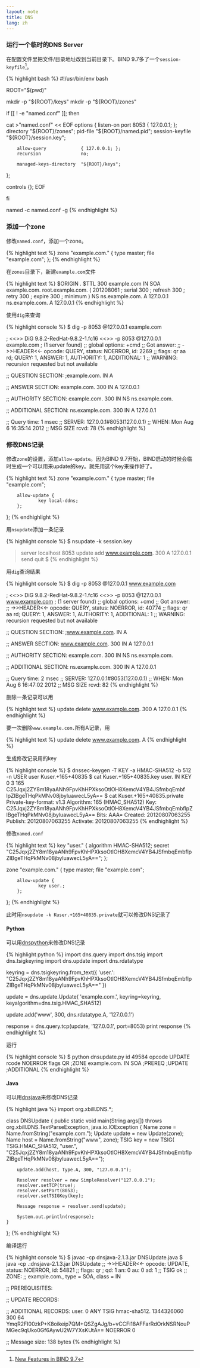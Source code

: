 ```yaml
---
layout: note
title: DNS
lang: zh
---
```


### 运行一个临时的DNS Server

在配置文件里把文件/目录地址改到当前目录下。BIND 9.7多了一个`session-keyfile`[^bind97-session-key]。

[^bind97-session-key]: [New Features in BIND 9.7](http://www.isc.org/software/bind/new-features/9.7)

{% highlight bash %}
#!/usr/bin/env bash

ROOT="$(pwd)"

mkdir -p "${ROOT}/keys"
mkdir -p "${ROOT}/zones"

if [[ ! -e "named.conf" ]]; then

cat >"named.conf" << EOF
options {
        listen-on               port 8053       { 127.0.0.1; };
        directory               "${ROOT}/zones";
        pid-file                "${ROOT}/named.pid";
        session-keyfile         "${ROOT}/session.key";

        allow-query             { 127.0.0.1; };
        recursion               no;

        managed-keys-directory  "${ROOT}/keys";
};

controls {};
EOF

fi

named -c named.conf -g
{% endhighlight %}


### 添加一个zone

修改`named.conf`，添加一个zone。

{% highlight text %}
zone "example.com." {
        type    master;
        file    "example.com";
};
{% endhighlight %}

在`zones`目录下，新建`example.com`文件

{% highlight text %}
$ORIGIN .
$TTL 300
example.com		IN SOA	example.com. root.example.com. (
				201208061  ; serial
				300        ; refresh
				300        ; retry
				300        ; expire
				300        ; minimum
				)
			NS	ns.example.com.
			A	127.0.0.1
ns.example.com.		A	127.0.0.1
{% endhighlight %}

使用`dig`来查询

{% highlight console %}
$ dig -p 8053 @127.0.0.1 example.com

; <<>> DiG 9.8.2-RedHat-9.8.2-1.fc16 <<>> -p 8053 @127.0.0.1 example.com
; (1 server found)
;; global options: +cmd
;; Got answer:
;; ->>HEADER<<- opcode: QUERY, status: NOERROR, id: 2269
;; flags: qr aa rd; QUERY: 1, ANSWER: 1, AUTHORITY: 1, ADDITIONAL: 1
;; WARNING: recursion requested but not available

;; QUESTION SECTION:
;example.com.                   IN      A

;; ANSWER SECTION:
example.com.            300     IN      A       127.0.0.1

;; AUTHORITY SECTION:
example.com.            300     IN      NS      ns.example.com.

;; ADDITIONAL SECTION:
ns.example.com.         300     IN      A       127.0.0.1

;; Query time: 1 msec
;; SERVER: 127.0.0.1#8053(127.0.0.1)
;; WHEN: Mon Aug  6 16:35:14 2012
;; MSG SIZE  rcvd: 78
{% endhighlight %}


### 修改DNS记录

修改`zone`的设置，添加`allow-update`。因为BIND 9.7开始，BIND启动的时候会临时生成一个可以用来update的key。就先用这个key来操作好了。

{% highlight text %}
zone "example.com." {
        type    master;
        file    "example.com";

        allow-update {
                key local-ddns;
        };
};
{% endhighlight %}

用`nsupdate`添加一条记录

{% highlight console %}
$ nsupdate -k session.key
> server localhost 8053
> update add www.example.com. 300 A 127.0.0.1
> send
> quit
$
{% endhighlight %}

用`dig`查询结果

{% highlight console %}
$ dig -p 8053 @127.0.0.1 www.example.com

; <<>> DiG 9.8.2-RedHat-9.8.2-1.fc16 <<>> -p 8053 @127.0.0.1 www.example.com
; (1 server found)
;; global options: +cmd
;; Got answer:
;; ->>HEADER<<- opcode: QUERY, status: NOERROR, id: 40774
;; flags: qr aa rd; QUERY: 1, ANSWER: 1, AUTHORITY: 1, ADDITIONAL: 1
;; WARNING: recursion requested but not available

;; QUESTION SECTION:
;www.example.com.               IN      A

;; ANSWER SECTION:
www.example.com.        300     IN      A       127.0.0.1

;; AUTHORITY SECTION:
example.com.            300     IN      NS      ns.example.com.

;; ADDITIONAL SECTION:
ns.example.com.         300     IN      A       127.0.0.1

;; Query time: 2 msec
;; SERVER: 127.0.0.1#8053(127.0.0.1)
;; WHEN: Mon Aug  6 16:47:02 2012
;; MSG SIZE  rcvd: 82
{% endhighlight %}


删除一条记录可以用

{% highlight text %}
update delete www.example.com. 300 A 127.0.0.1
{% endhighlight %}

要一次删除`www.example.com.`所有A记录，用

{% highlight text %}
update delete www.example.com. A
{% endhighlight %}

生成修改记录用的key

{% highlight console %}
$ dnssec-keygen -T KEY -a HMAC-SHA512 -b 512 -n USER user
Kuser.+165+40835
$ cat Kuser.+165+40835.key 
user. IN KEY 0 3 165 C25Jqxj2ZY8m18yaANh9FpvKhHPXksoOtlOH8XemcV4YB4JSfmbqEmbf lpZIBgeTHqPkMNv08jbyluawecL5yA==
$ cat Kuser.+165+40835.private 
Private-key-format: v1.3
Algorithm: 165 (HMAC_SHA512)
Key: C25Jqxj2ZY8m18yaANh9FpvKhHPXksoOtlOH8XemcV4YB4JSfmbqEmbflpZIBgeTHqPkMNv08jbyluawecL5yA==
Bits: AAA=
Created: 20120807063255
Publish: 20120807063255
Activate: 20120807063255
{% endhighlight %}

修改`named.conf`

{% highlight text %}
key "user." {
        algorithm       HMAC-SHA512;
        secret          "C25Jqxj2ZY8m18yaANh9FpvKhHPXksoOtlOH8XemcV4YB4JSfmbqEmbflpZIBgeTHqPkMNv08jbyluawecL5yA==";
};

zone "example.com." {
        type    master;
        file    "example.com";

        allow-update {
                key user.;
        };
};
{% endhighlight %}

此时用`nsupdate -k Kuser.+165+40835.private`就可以修改DNS记录了

#### Python

可以用[dnspython](http://www.dnspython.org/)来修改DNS记录

{% highlight python %}
import dns.query
import dns.tsig
import dns.tsigkeyring
import dns.update
import dns.rdatatype

keyring = dns.tsigkeyring.from_text({
    'user.': "C25Jqxj2ZY8m18yaANh9FpvKhHPXksoOtlOH8XemcV4YB4JSfmbqEmbflpZIBgeTHqPkMNv08jbyluawecL5yA=="
})

update = dns.update.Update(
    'example.com.', 
    keyring=keyring,
    keyalgorithm=dns.tsig.HMAC_SHA512)

update.add('www', 300, dns.rdatatype.A, '127.0.0.1')

response = dns.query.tcp(update, '127.0.0.1', port=8053)
print response
{% endhighlight %}

运行

{% highlight console %}
$ python dnsupdate.py
id 49584
opcode UPDATE
rcode NOERROR
flags QR
;ZONE
example.com. IN SOA
;PREREQ
;UPDATE
;ADDITIONAL
{% endhighlight %}


#### Java

可以用[dnsjava](http://www.dnsjava.org/)来修改DNS记录

{% highlight java %}
import org.xbill.DNS.*;

class DNSUpdate {
    public static void main(String args[]) throws org.xbill.DNS.TextParseException, java.io.IOException {
        Name zone = Name.fromString("example.com.");
        Update update = new Update(zone);
        Name host = Name.fromString("www", zone);
        TSIG key = new TSIG(
            TSIG.HMAC_SHA512,
            "user.",
            "C25Jqxj2ZY8m18yaANh9FpvKhHPXksoOtlOH8XemcV4YB4JSfmbqEmbflpZIBgeTHqPkMNv08jbyluawecL5yA==");

        update.add(host, Type.A, 300, "127.0.0.1");

        Resolver resolver = new SimpleResolver("127.0.0.1");
        resolver.setTCP(true);
        resolver.setPort(8053);
        resolver.setTSIGKey(key);
        
        Message response = resolver.send(update);

        System.out.println(response);
    }
};
{% endhighlight %}

编译运行

{% highlight console %}
$ javac -cp dnsjava-2.1.3.jar DNSUpdate.java
$ java -cp .:dnsjava-2.1.3.jar DNSUpdate
;; ->>HEADER<<- opcode: UPDATE, status: NOERROR, id: 54821
;; flags: qr ; qd: 1 an: 0 au: 0 ad: 1
;; TSIG ok
;; ZONE:
;;      example.com., type = SOA, class = IN

;; PREREQUISITES:

;; UPDATE RECORDS:

;; ADDITIONAL RECORDS:
user.                   0       ANY     TSIG    hmac-sha512. 1344326060 300 64 YmqR2FI00zkP+K8oikeip7QM+QSZgAJg/b+vCCFi18AFFarRdOrkNSRNouPMGec9qUko0Gf6AywU2W7YXsKUtA== NOERROR 0

;; Message size: 138 bytes
{% endhighlight %}







